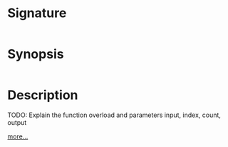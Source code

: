# Signature
```vikid-signature
```

# Synopsis
```vikid-synopsis
```

# Description
TODO: Explain the function overload and parameters input, index, count, output

[more...](https://en.wikipedia.org/wiki/Array_data_structure)